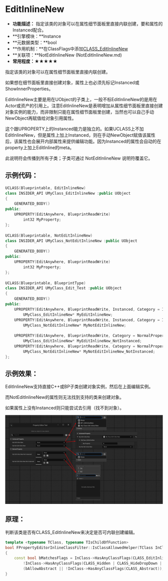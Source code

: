 # EditInlineNew

- **功能描述：** 指定该类的对象可以在属性细节面板里直接内联创建，要和属性的Instanced配合。
- **引擎模块：**Instance
- **元数据类型：**bool
- **作用机制：**在ClassFlags中添加[CLASS_EditInlineNew](../../../../Flags/EClassFlags/CLASS_EditInlineNew.md)
- **关联项：**NotEditInlineNew (NotEditInlineNew.md)
- **常用程度：★★★★★**

指定该类的对象可以在属性细节面板里直接内联创建。

如果想在细节面板里直接创建对象，属性上也必须先标记Instanced或ShowInnerProperties。

EditInlineNew主要是用在UObject的子类上，一般不标EditInlineNew的是用在Actor或资产的引用上。注意EditInlineNew是表明增加从属性细节面板里直接创建对象实例的能力，而非限制只能在属性细节面板里创建，当然也可以自己手动NewObject再赋值给对象引用属性。

这个跟UPROPERTY上的Instanced能力是独立的。如果UCLASS上不加EditInlineNew，但是属性上加上Instanced，则在手动NewObject赋值该属性后，该属性也会展开内部属性来提供编辑功能。因为Instanced的属性会自动的在property上加上EditInline的meta。

此说明符会传播到所有子类；子类可通过 NotEditInlineNew 说明符覆盖它。

## 示例代码：

```cpp
UCLASS(Blueprintable, EditInlineNew)
class INSIDER_API UMyClass_EditInlineNew :public UObject
{
	GENERATED_BODY()
public:
	UPROPERTY(EditAnywhere, BlueprintReadWrite)
		int32 MyProperty;
};

UCLASS(Blueprintable, NotEditInlineNew)
class INSIDER_API UMyClass_NotEditInlineNew :public UObject
{
	GENERATED_BODY()
public:
	UPROPERTY(EditAnywhere, BlueprintReadWrite)
		int32 MyProperty;
};

UCLASS(Blueprintable, BlueprintType)
class INSIDER_API UMyClass_Edit_Test :public UObject
{
	GENERATED_BODY()
public:
	UPROPERTY(EditAnywhere, BlueprintReadWrite, Instanced, Category = InstancedProperty)
		UMyClass_EditInlineNew* MyEditInlineNew;
	UPROPERTY(EditAnywhere, BlueprintReadWrite, Instanced, Category = InstancedProperty)
		UMyClass_NotEditInlineNew* MyNotEditInlineNew;

	UPROPERTY(EditAnywhere, BlueprintReadWrite, Category = NormalProperty)
		UMyClass_EditInlineNew* MyEditInlineNew_NotInstanced;
	UPROPERTY(EditAnywhere, BlueprintReadWrite, Category = NormalProperty)
		UMyClass_NotEditInlineNew* MyNotEditInlineNew_NotInstanced;
};
```

## 示例效果：

EditInlineNew支持直接C++或BP子类创建对象实例，然后在上面编辑实例。

而NotEditInlineNew的属性则无法找到支持的类来创建对象。

如果属性上没有Instanced则只能尝试去引用（找不到对象）。

![image.png](image.png)

## 原理：

判断该类是否有CLASS_EditInlineNew来决定是否可内联创建编辑。

```cpp
template <typename TClass, typename TIsChildOfFunction>
bool FPropertyEditorInlineClassFilter::IsClassAllowedHelper(TClass InClass, TIsChildOfFunction IsClassChildOf, TSharedRef< FClassViewerFilterFuncs > InFilterFuncs)
{
	const bool bMatchesFlags = InClass->HasAnyClassFlags(CLASS_EditInlineNew) &&
		!InClass->HasAnyClassFlags(CLASS_Hidden | CLASS_HideDropDown | CLASS_Deprecated) &&
		(bAllowAbstract || !InClass->HasAnyClassFlags(CLASS_Abstract));
}
```
